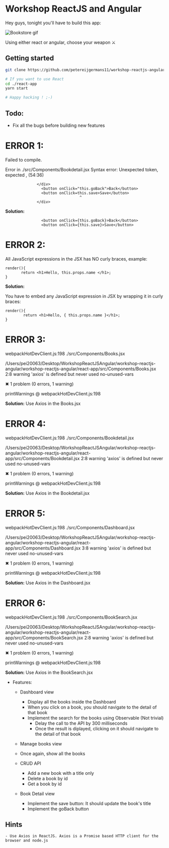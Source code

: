 
# Workshop ReactJS and Angular
Hey guys, tonight you'll have to build this app:

![Bookstore gif](https://i.imgur.com/iD69CC9.gif)

Using either react or angular, choose your weapon ⚔
## Getting started
```bash
git clone https://github.com/petereijgermans11/workshop-reactjs-angular.git

# If you want to use React
cd ./react-app
yarn start

# Happy hacking ! ;-)
```

## Todo:
- Fix all the bugs before building new features

# ERROR 1:

Failed to compile.

Error in ./src/Components/Bookdetail.jsx
Syntax error: Unexpected token, expected , (54:36)

                  </div>
                    <button onClick="this.goBack">Back</button>
                    <button onClick=this.save>Save</button>
                                     ^
                  </div>
                


  **Solution:**

                    <button onClick={this.goBack}>Back</button>
                    <button onClick={this.save}>Save</button>

# ERROR 2:   

All JavaScript expressions in the JSX has NO curly braces, example:

    render(){
           return <h1>Hello, this.props.name </h1>;
    }

**Solution:**

You have to embed any JavaScript expression in JSX by wrapping it in curly braces:

    render(){
            return <h1>Hello, { this.props.name }</h1>;
    }


# ERROR 3:

webpackHotDevClient.js:198 ./src/Components/Books.jsx

/Users/pei20063/Desktop/WorkshopReactJSAngular/workshop-reactjs-angular/workshop-reactjs-angular/react-app/src/Components/Books.jsx
  2:8  warning  'axios' is defined but never used  no-unused-vars

✖ 1 problem (0 errors, 1 warning)

printWarnings @ webpackHotDevClient.js:198

**Solution:**
Use Axios in the Books.jsx

# ERROR 4:
webpackHotDevClient.js:198 ./src/Components/Bookdetail.jsx

/Users/pei20063/Desktop/WorkshopReactJSAngular/workshop-reactjs-angular/workshop-reactjs-angular/react-app/src/Components/Bookdetail.jsx
  2:8  warning  'axios' is defined but never used  no-unused-vars

✖ 1 problem (0 errors, 1 warning)

printWarnings @ webpackHotDevClient.js:198

**Solution:**
Use Axios in the Bookdetail.jsx

# ERROR 5:
webpackHotDevClient.js:198 ./src/Components/Dashboard.jsx

/Users/pei20063/Desktop/WorkshopReactJSAngular/workshop-reactjs-angular/workshop-reactjs-angular/react-app/src/Components/Dashboard.jsx
  3:8  warning  'axios' is defined but never used  no-unused-vars

✖ 1 problem (0 errors, 1 warning)

printWarnings @ webpackHotDevClient.js:198

**Solution:**
Use Axios in the Dashboard.jsx

# ERROR 6:
webpackHotDevClient.js:198 ./src/Components/BookSearch.jsx

/Users/pei20063/Desktop/WorkshopReactJSAngular/workshop-reactjs-angular/workshop-reactjs-angular/react-app/src/Components/BookSearch.jsx
  2:8  warning  'axios' is defined but never used  no-unused-vars

✖ 1 problem (0 errors, 1 warning)

printWarnings @ webpackHotDevClient.js:198

**Solution:**
Use Axios in the BookSearch.jsx



- Features:
  - Dashboard view
    - Display all the books inside the Dashboard
    - When you click on a book, you should navigate to the detail of that book
    - Implement the search for the books using Observable (Not trivial)
      - Delay the call to the API by 300 milliseconds
      - Once the result is diplayed, clicking on it should navigate to the detail of that book

  - Manage books view
   - Once again, show all the books
   - CRUD API
     - Add a new book with a title only
     - Delete a book by id
     - Get a book by id

  - Book Detail view
    - Implement the save button: It should update the book's title
    - Implement the goBack button

## Hints
    - Use Axios in ReactJS. Axios is a Promise based HTTP client for the browser and node.js   
 